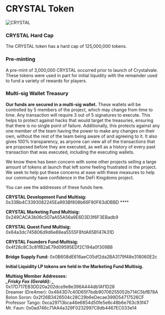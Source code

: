 # CRYSTAL Token

![CRYSTAL](../../.gitbook/assets/crystal\_token\_x2.png)

### CRYSTAL Hard Cap

The CRYSTAL token has a hard cap of 125,000,000 tokens.

### Pre-minting

A pre-mint of 3,000,000 CRYSTAL occurred prior to launch of Crystalvale. These tokens were used in part for initial liquidity with the remainder used to fund a variety of rewards for players.

### Multi-sig Wallet Treasury

**Our funds are secured in a multi-sig wallet.** These wallets will be controlled by 5 members of the project, which may change from time to time. Any transaction will require 3 out of 5 signatures to execute. This helps to protect against hacks that would target the treasuries, ensuring that there is no single point of failure. Additionally, this protects against any one member of the team having the power to make any changes on their own, without the rest of the team being aware of and agreeing to it. It also gives 100% transparency, as anyone can view all of the transactions that are proposed before they are executed, as well as a history of every past transaction that was executed, including the executing wallets.

We know there has been concern with some other projects selling a large amount of tokens at launch that left some feeling frustrated in the project. We seek to help put these concerns at ease with these measures to help our community have confidence in the DeFi Kingdoms project.

You can see the addresses of these funds here.

**CRYSTAL Development Fund Multisig:** 0x33Bb4C3393082245Ea993Bf808b66F90F63dDBBD  **** &#x20;

**CRYSTAL Marketing Fund Multisig:** 0x249CACA3b06c507aA55A56a9E6D3D3f6F3EBadb9

**CRYSTAL Quest Fund Multisig:** 0x64a3dc745806d9d6e88ea5555F8fdA65B147A31D

**CRYSTAL Founders Fund Multisig:** 0x4f28c8C3c81fB2aE79d09595EDf2C194a0f309B8

**Bridge Supply Fund:** 0x0B608dE616aeC05df2da2BA3179f48e318060E2c&#x20;

**Initial Liquidity LP tokens are held in the Marketing Fund Multisig.**

**Multisig Member Addresses:** \
_****_Frisky Fox (Geraldi): _****_ 0x17D717EB3DD20a202dce9e8e396A444db1Af1D28\
Dreamer (Dre4mer): 0x4843D7c40D65f7bdb90706255052b714C5bfB78A\
Bolon Soron: 0x2f26B3426504c28C29b6eDecae399D54717526CF\
Professor Tango: 0xca29713bca46e6854d50fe5e6c48b6e763c93f47\
Mr. Faun: 0x0ad746c71AA4a329F0232997C8db4467EC033e14
